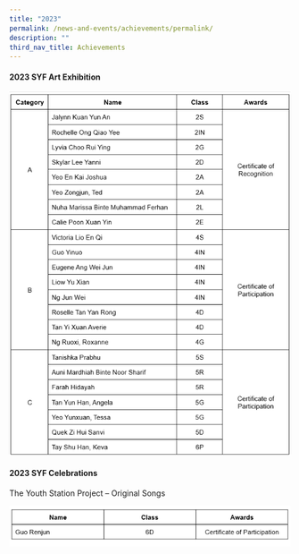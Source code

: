 ```yaml
---
title: "2023"
permalink: /news-and-events/achievements/permalink/
description: ""
third_nav_title: Achievements
---
```

#### 2023 SYF Art Exhibition

![](/images/achievement%202023_1.PNG)

#### 2023 SYF Celebrations
The Youth Station Project – Original Songs 

![](/images/achievement%202023_2.PNG)

